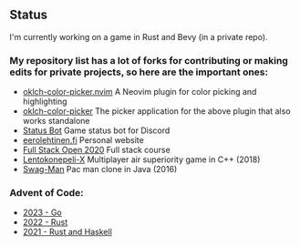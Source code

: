 <!--
**eero-lehtinen/eero-lehtinen** is a ✨ _special_ ✨ repository because its `README.md` (this file) appears on your GitHub profile.

Here are some ideas to get you started:

- 🔭 I’m currently working on ...
- 🌱 I’m currently learning ...
- 👯 I’m looking to collaborate on ...
- 🤔 I’m looking for help with ...
- 💬 Ask me about ...
- 📫 How to reach me: ...
- 😄 Pronouns: ...
- ⚡ Fun fact: ...
-->

## Status

I'm currently working on a game in Rust and Bevy (in a private repo).

### My repository list has a lot of forks for contributing or making edits for private projects, so here are the important ones:
- [oklch-color-picker.nvim](https://github.com/eero-lehtinen/oklch-color-picker.nvim) A Neovim plugin for color picking and highlighting
- [oklch-color-picker](https://github.com/eero-lehtinen/oklch-color-picker) The picker application for the above plugin that also works standalone
- [Status Bot](https://github.com/eero-lehtinen/status-bot) Game status bot for Discord
- [eerolehtinen.fi](https://github.com/eero-lehtinen/eerolehtinen.fi) Personal website
- [Full Stack Open 2020](https://github.com/eero-lehtinen/full-stack-open-2020) Full stack course
- [Lentokonepeli-X](https://github.com/eero-lehtinen/lentokonepeli-x) Multiplayer air superiority game in C++ (2018)
- [Swag-Man](https://github.com/eero-lehtinen/swag-man) Pac man clone in Java (2016)

### Advent of Code:
- [2023 - Go](https://github.com/eero-lehtinen/advent-of-code-2023)
- [2022 - Rust](https://github.com/eero-lehtinen/advent-of-code-2022)
- [2021 - Rust and Haskell](https://github.com/eero-lehtinen/advent-of-code-2021)


